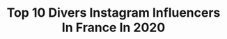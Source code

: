 ---
title: Top 10 Divers Instagram Influencers In France In 2020
description: >-
  Find top divers Instagram influencers in France in 2020. Most popular hashtags: #roses # #brasil #jardin.
platform: Instagram
profiles:
  - username: "vrinhamal"
    fullname: >-
      Los Roques - Vrinda Hamal
    location: "France"
    followers: 70216
    engagement: 680
    commentsToLikes: 0.010850
    id: ck6tml0g8818t0j71jvesdboa
    verified: false
    hashtags: "#gokiting, #staytuned, #cuarentena, #corekites"
  - username: "flowers_are_coming"
    fullname: >-
      Yann Lelièvre
    location: "France"
    followers: 10700
    engagement: 2140
    commentsToLikes: 0.087346
    id: ck0w5w93r5qfj0i199k319l63
    verified: false
    hashtags: "#instagram, #explore, #animals, #paixporflores"
  - username: "floraline_angers"
    fullname: >-
      Isabelle Courtois
    location: "France"
    followers: 2132
    engagement: 3597
    commentsToLikes: 0.165950
    id: ck8t5s7l2b26q0j78he5pr7s2
    verified: false
    hashtags: "#pieride, #heron, #moineau, #loiremylove"
  - username: "elodieuniverse"
    fullname: >-
      L'univers livresque d'Elodie
    location: "France"
    followers: 32667
    engagement: 443
    commentsToLikes: 0.132729
    id: ck14kt63qr6wk0i19c0g85aqb
    verified: false
    hashtags: "#covi, #coffee, #dianagabaldon, #coupdecoeur"
  - username: "faycal.exclu"
    fullname: >-
      B I N K S 🌖 ™
    location: "France"
    followers: 60418
    engagement: 1229
    commentsToLikes: 0.007503
    id: ck8t6lt7le20m0j78lxe9o587
    verified: false
    hashtags: ""
  - username: "oxiamusic"
    fullname: >-
      OXIA
    location: "France"
    followers: 35456
    engagement: 184
    commentsToLikes: 0.062164
    id: ck0u6r8vk2ovd0i195z860bun
    verified: false
    hashtags: "#fundraiser, #track, #streaming, #london"
  - username: "miraculers_de_coracao"
    fullname: >-
      MIRACULOUS🐞🐾🐺🐢🐝
    location: "France"
    followers: 15505
    engagement: 1021
    commentsToLikes: 0.006747
    id: ckaoyh9imhisi0i78gfla593b
    verified: false
    hashtags: "#roma, #miraculousday, #paraguay, #kagamiedit"
  - username: "w__comics"
    fullname: >-
      W Comics
    location: "France"
    followers: 15977
    engagement: 992
    commentsToLikes: 0.043520
    id: ck0vxrtpc0e9p0i19i77xmr48
    verified: false
    hashtags: "#fetes, #fran, #dessiner, #novembre"
  - username: "astrobboy_"
    fullname: >-
      Astrobboy 🧠🪐
    location: "France"
    followers: 71043
    engagement: 1795
    commentsToLikes: 0.010731
    id: ck8tdp8p9494o0j78zyuzt4o6
    verified: false
    hashtags: ""
  - username: "peterliem"
    fullname: >-
      Peter Liem
    location: "France"
    followers: 19577
    engagement: 291
    commentsToLikes: 0.027552
    id: ck0ue1se2kalw0i19qxqoujdc
    verified: false
    hashtags: "#graphisme, #olivierhoriot, #greatbluehole, #repost"
---